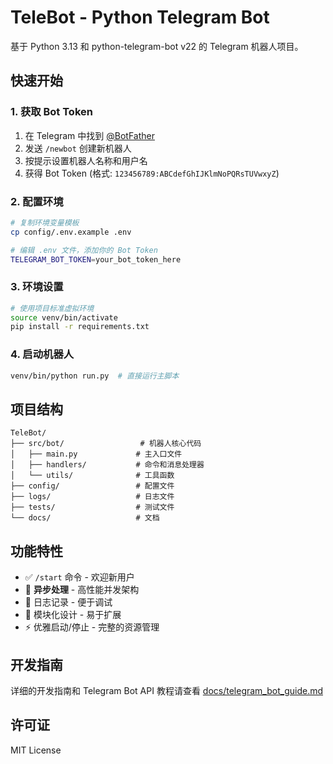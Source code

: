 # TeleBot - Python Telegram Bot

基于 Python 3.13 和 python-telegram-bot v22 的 Telegram 机器人项目。

## 快速开始

### 1. 获取 Bot Token
1. 在 Telegram 中找到 [@BotFather](https://t.me/botfather)
2. 发送 `/newbot` 创建新机器人
3. 按提示设置机器人名称和用户名
4. 获得 Bot Token (格式: `123456789:ABCdefGhIJKlmNoPQRsTUVwxyZ`)

### 2. 配置环境
```bash
# 复制环境变量模板
cp config/.env.example .env

# 编辑 .env 文件，添加你的 Bot Token
TELEGRAM_BOT_TOKEN=your_bot_token_here
```

### 3. 环境设置
```bash
# 使用项目标准虚拟环境
source venv/bin/activate
pip install -r requirements.txt
```

### 4. 启动机器人
```bash
venv/bin/python run.py  # 直接运行主脚本
```

## 项目结构

```
TeleBot/
├── src/bot/                 # 机器人核心代码
│   ├── main.py             # 主入口文件
│   ├── handlers/           # 命令和消息处理器
│   └── utils/              # 工具函数
├── config/                 # 配置文件
├── logs/                   # 日志文件
├── tests/                  # 测试文件
└── docs/                   # 文档
```

## 功能特性

- ✅ `/start` 命令 - 欢迎新用户
- 🔄 **异步处理** - 高性能并发架构
- 📝 日志记录 - 便于调试
- 🔧 模块化设计 - 易于扩展
- ⚡ 优雅启动/停止 - 完整的资源管理

## 开发指南

详细的开发指南和 Telegram Bot API 教程请查看 [docs/telegram_bot_guide.md](docs/telegram_bot_guide.md)

## 许可证

MIT License

